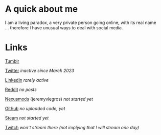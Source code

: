 # A quick about me

I am a living paradox, a very private person going online, with its real name ... therefore I have unusual ways to deal with social media.

# Links

[Tumblr](https://jeremyvlegros.tumblr.com/)

[Twitter](https://twitter.com/jeremyvlegros) *inactive since March 2023*

[LinkedIn](https://fr.linkedin.com/in/jeremyvlegros?trk=people-guest_people_search-card)  *rarely active*

[Reddit](https://www.reddit.com/user/jeremyvlegros)  *no posts*

[Nexusmods](https://www.nexusmods.com/users/152566508) (jeremyvlegros) *not started yet*

[Github](https://github.com/jeremyvlegros) *no uploaded code, yet*

[Steam](https://steamcommunity.com/id/jeremyvlegros) *not started yet*

[Twitch](https://www.twitch.tv/jeremyvlegros) *won't stream there (not implying that I will stream one day)*

